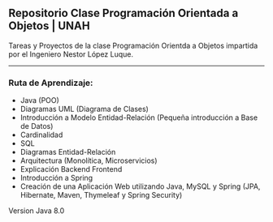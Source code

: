## Repositorio Clase Programación Orientada a Objetos | UNAH



Tareas y Proyectos de la clase Programación Orientda a Objetos impartida por el Ingeniero Nestor López Luque.

---

### Ruta de Aprendizaje:
* Java (POO)
* Diagramas UML (Diagrama de Clases)
* Introducción a Modelo Entidad-Relación (Pequeña introducción a Base de Datos)
* Cardinalidad
* SQL
* Diagramas Entidad-Relación
* Arquitectura (Monolítica, Microservicios)
* Explicación Backend Frontend
* Introducción a Spring
* Creación de una Aplicación Web utilizando Java, MySQL y Spring (JPA, Hibernate, Maven, Thymeleaf y Spring Security)


Version Java 8.0
